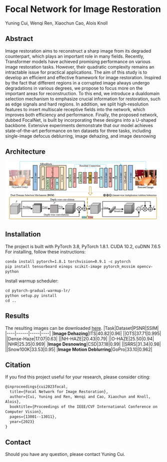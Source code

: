 # Focal Network for Image Restoration

Yuning Cui, Wenqi Ren, Xiaochun Cao, Alois Knoll


 ## Abstract
Image restoration aims to reconstruct a sharp image from its degraded counterpart, which plays an important role in many fields. Recently, Transformer models have achieved promising performance on various image restoration tasks. However, their quadratic complexity remains an intractable issue for practical applications. The aim of this study is to develop an efficient and effective framework for image restoration. Inspired by the fact that different regions in a corrupted image always undergo degradations in various degrees, we propose to focus more on the important areas for reconstruction. To this end, we introduce a dualdomain selection mechanism to emphasize crucial information for restoration, such as edge signals and hard regions. In addition, we split high-resolution features to insert multiscale receptive fields into the network, which improves both efficiency and performance. Finally, the proposed network, dubbed FocalNet, is built by incorporating these designs into a U-shaped backbone. Extensive experiments demonstrate that our model achieves state-of-the-art performance on ten datasets for three tasks, including single-image defocus deblurring, image dehazing, and image desnowing 
 ## Architecture 
![](figs/pipeline.png)

## Installation
The project is built with PyTorch 3.8, PyTorch 1.8.1. CUDA 10.2, cuDNN 7.6.5
For installing, follow these instructions:
~~~
conda install pytorch=1.8.1 torchvision=0.9.1 -c pytorch
pip install tensorboard einops scikit-image pytorch_msssim opencv-python
~~~
Install warmup scheduler:
~~~
cd pytorch-gradual-warmup-lr/
python setup.py install
cd ..
~~~


## Results
The resulting images can be downloaded [here](https://drive.google.com/drive/folders/1GWgeqDuqJmR_3wy985l6Jl_ExtC3uFI_?usp=sharing).
|Task|Dataset|PSNR|SSIM|
|----|------|-----|----|
|**Image Dehazing**|ITS|40.82|0.96|
||OTS|37.71|0.995|
||Dense-Haze|17.07|0.63|
||NH-HAZE|20.43|0.79|
||O-HAZE|25.50|0.94|
||NHR|25.35|0.969|
|**Image Desnowing**|CSD|37.18|0.99|
||SRRS|31.34|0.98|
||Snow100K|33.53|0.95|
|**Image Motion Deblurring**|GoPro|33.10|0.962|


## Citation
If you find this project useful for your research, please consider citing:
~~~
@inproceedings{cui2023focal,
  title={Focal Network for Image Restoration},
  author={Cui, Yuning and Ren, Wenqi and Cao, Xiaochun and Knoll, Alois},
  booktitle={Proceedings of the IEEE/CVF International Conference on Computer Vision},
  pages={13001--13011},
  year={2023}
}
~~~
## Contact
Should you have any question, please contact Yuning Cui.
